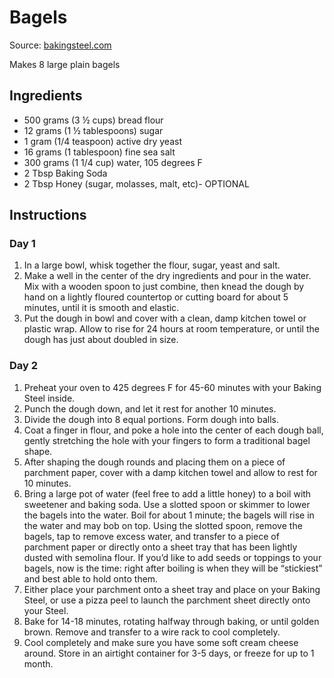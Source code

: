# Bagels

Source: [bakingsteel.com](https://www.bakingsteel.com/blog/bagels-of-steel)

Makes 8 large plain bagels

## Ingredients

* 500 grams (3 ½ cups) bread flour 
* 12 grams (1 ½ tablespoons) sugar 
* 1 gram (1/4 teaspoon) active dry yeast
* 16 grams (1 tablespoon) fine sea salt
* 300 grams (1 1/4 cup) water, 105 degrees F
* 2 Tbsp Baking Soda
* 2 Tbsp Honey (sugar, molasses, malt, etc)- OPTIONAL

## Instructions

### Day 1
1. In a large bowl, whisk together the flour, sugar, yeast and salt.
2. Make a well in the center of the dry ingredients and pour in the water. Mix with a wooden spoon to just combine, then knead the dough by hand on a lightly floured countertop or cutting board for about 5 minutes, until it is smooth and elastic. 
3. Put the dough in bowl and cover with a clean, damp kitchen towel or plastic wrap. Allow to rise for 24 hours at room temperature, or until the dough has  just about doubled in size.

### Day 2
1. Preheat your oven to 425 degrees F for 45-60 minutes with your Baking Steel inside. 
2. Punch the dough down, and let it rest for another 10 minutes. 
3. Divide the dough into 8 equal portions. Form dough into balls.
4. Coat a finger in flour, and poke a hole into the center of each dough ball, gently stretching the hole with your fingers to form a traditional bagel shape.
5. After shaping the dough rounds and placing them on a piece of parchment paper, cover with a damp kitchen towel and allow to rest for 10 minutes. 
6. Bring a large pot of water (feel free to add a little honey) to a boil with sweetener and baking soda. Use a slotted spoon or skimmer to lower the bagels into the water. Boil for about 1 minute; the bagels will rise in the water and may bob on top. Using the slotted spoon, remove the bagels, tap to remove excess water, and transfer to a piece of parchment paper or directly onto a sheet tray that has been lightly dusted with semolina flour. If you’d like to add seeds or toppings to your bagels, now is the time: right after boiling is when they will be “stickiest” and best able to hold onto them. 
7. Either place your parchment onto a sheet tray and place on your Baking Steel, or use a pizza peel to launch the parchment sheet directly onto your Steel.
8. Bake for 14-18 minutes, rotating halfway through baking, or until golden brown. Remove and transfer to a wire rack to cool completely. 
9. Cool completely and make sure you have some soft cream cheese around. Store in an airtight container for 3-5 days, or freeze for up to 1 month.
